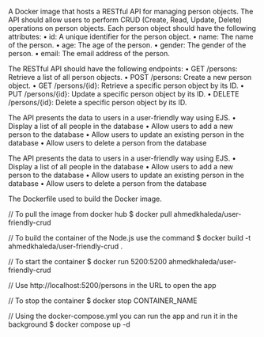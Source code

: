 A Docker image that hosts a RESTful API for managing person objects. 
The API should allow users to perform CRUD (Create, Read, Update, Delete) operations on person objects.
Each person object should have the following attributes:
• id: A unique identifier for the person object.
• name: The name of the person.
• age: The age of the person.
• gender: The gender of the person.
• email: The email address of the person.

The RESTful API should have the following endpoints:
• GET /persons: Retrieve a list of all person objects.
• POST /persons: Create a new person object.
• GET /persons/{id}: Retrieve a specific person object by its ID.
• PUT /persons/{id}: Update a specific person object by its ID.
• DELETE /persons/{id}: Delete a specific person object by its ID.

The API presents the data to users in a user-friendly way using EJS.
• Display a list of all people in the database
• Allow users to add a new person to the database
• Allow users to update an existing person in the database
• Allow users to delete a person from the database


The API presents the data to users in a user-friendly way using EJS.
• Display a list of all people in the database
• Allow users to add a new person to the database
• Allow users to update an existing person in the database
• Allow users to delete a person from the database

The Dockerfile used to build the Docker image.

// To pull the image from docker hub
$ docker pull ahmedkhaleda/user-friendly-crud

// To build the container of the Node.js use the command
$ docker build -t ahmedkhaleda/user-friendly-crud .

// To start the container
$ docker run 5200:5200 ahmedkhaleda/user-friendly-crud

// Use http://localhost:5200/persons in the URL to open the app 

// To stop the container
$ docker stop CONTAINER_NAME

// Using the docker-compose.yml you can run the app and run it in the background
$ docker compose up -d
